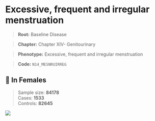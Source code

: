 # Excessive, frequent and irregular menstruation

> **Root:** Baseline Disease  

> **Chapter:** Chapter XIV- Genitourinary  

> **Phenotype:** Excessive, frequent and irregular menstruation  

> **Code:** `N14_MESNRUIRREG`

## 👩 In Females  
> Sample size: **84178**  
> Cases: **1533**  
> Controls: **82645**
<img src="/Disease/Figures/ALL/Incidence/N14_MESNRUIRREG.png"/>
<CsvTable src="/Disease_Data/ALL/Incidence/COX_N14_MESNRUIRREG.csv" label="🔍 View full results" />
